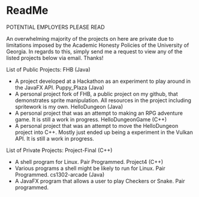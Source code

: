 # ReadMe

POTENTIAL EMPLOYERS PLEASE READ

An overwhelming majority of the projects on here are private due to limitations imposed by the
Academic Honesty Policies of the University of Georgia. In regards to this, simply send me a
request to view any of the listed projects below via email. Thanks!

List of Public Projects:
FHB (Java)
  - A project developed at a Hackathon as an experiment to play around in the JavaFX API.
Puppy_Plaza (Java)
  - A personal project fork of FHB, a public project on my github, that demonstrates sprite manipulation. 
    All resources in the project including spritework is my own. 
HelloDungeon (Java)
  - A personal project that was an attempt to making an RPG adventure game. It is still a work in progress.
HelloDungeonGame (C++)
  - A personal project that was an attempt to move the HelloDungeon project into C++. Mostly just ended up
    being a experiment in the Vulkan API. It is still a work in progress.
  
List of Private Projects:
Project-Final (C++)
  - A shell program for Linux. Pair Programmed.
Project4 (C++)
  - Various programs a shell might be likely to run for Linux. Pair Programmed.
cs1302-arcade (Java)
  - A JavaFX program that allows a user to play Checkers or Snake. Pair programmed.
